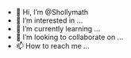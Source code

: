 - 👋 Hi, I’m @Shollymath
- 👀 I’m interested in ...
- 🌱 I’m currently learning ...
- 💞️ I’m looking to collaborate on ...
- 📫 How to reach me ...

<!---
Shollymath/Shollymath is a ✨ special ✨ repository because its `README.md` (this file) appears on your GitHub profile.
You can click the Preview link to take a look at your changes.
--->
